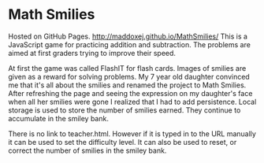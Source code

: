 Math Smilies
===========

Hosted on GitHub Pages. http://maddoxej.github.io/MathSmilies/
This is a JavaScript game for practicing addition and subtraction. 
The problems are aimed at first graders trying to improve their speed. 

At first the game was called FlashIT for flash cards. Images of smilies are given as a reward for solving problems. My 7 year old daughter convinced me that it's all about the smilies and renamed the project to Math Smilies. 
After refreshing the page and seeing the expression on my daughter's face when all her smilies were gone I realized that I had to add persistence. Local storage is used to store the number of smilies earned. They continue to accumulate in the smiley bank.

There is no link to teacher.html. However if it is typed in to the URL manually it can be used to set the difficulty level. It can also be used to reset, or correct the number of smilies in the smiley bank. 
